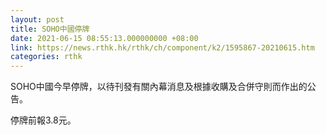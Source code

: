 ```yaml
---
layout: post
title: SOHO中國停牌
date: 2021-06-15 08:55:13.000000000 +08:00
link: https://news.rthk.hk/rthk/ch/component/k2/1595867-20210615.htm
categories: rthk
---
```


SOHO中國今早停牌，以待刊發有關內幕消息及根據收購及合併守則而作出的公告。

停牌前報3.8元。
